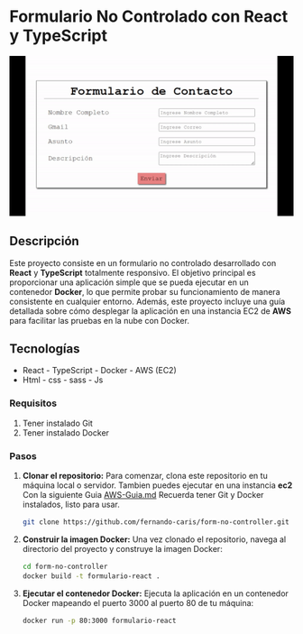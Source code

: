 # Formulario No Controlado con React y TypeScript
![Imagen de la página de inicio de EC2](./images/GIF.gif)
## Descripción
Este proyecto consiste en un formulario no controlado desarrollado con **React** y **TypeScript** totalmente responsivo. El objetivo principal es proporcionar una aplicación simple que se pueda ejecutar en un contenedor **Docker**, lo que permite probar su funcionamiento de manera consistente en cualquier entorno. Además, este proyecto incluye una guía detallada sobre cómo desplegar la aplicación en una instancia EC2 de **AWS** para facilitar las pruebas en la nube con Docker.
## Tecnologías
  - React - TypeScript - Docker - AWS (EC2)
  - Html - css - sass - Js
### Requisitos
1. Tener instalado Git
2. Tener instalado Docker
### Pasos
1. **Clonar el repositorio:**
   Para comenzar, clona este repositorio en tu máquina local o servidor.
   Tambien puedes ejecutar en una instancia **ec2** Con la siguiente Guia [AWS-Guia.md](./AWS-Guia.md) Recuerda tener Git y Docker instalados, listo para usar.

   ```bash
   git clone https://github.com/fernando-caris/form-no-controller.git

2. **Construir la imagen Docker:**
   Una vez clonado el repositorio, navega al directorio del proyecto y construye la imagen Docker:

   ```bash
   cd form-no-controller
   docker build -t formulario-react .
   ```

3. **Ejecutar el contenedor Docker:**
   Ejecuta la aplicación en un contenedor Docker mapeando el puerto 3000 al puerto 80 de tu máquina:
   ```bash
   docker run -p 80:3000 formulario-react
   ```
   
   
   
